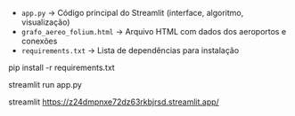 

- `app.py` → Código principal do Streamlit (interface, algoritmo, visualização)
- `grafo_aereo_folium.html` → Arquivo HTML com dados dos aeroportos e conexões
- `requirements.txt` → Lista de dependências para instalação


pip install -r requirements.txt

streamlit run app.py


streamlit https://z24dmpnxe72dz63rkbjrsd.streamlit.app/
